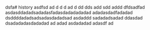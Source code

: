 dsfa# history
asdfsd
ad
d
d
d
ad
d
dd
dds
add
sdd
addd
dfdsadfad
asdasddadadsadadasfadasdadadadadad
adadasdadfadadad
dsddddadadsadsadasdadadsad
asdaddd
sadadadsadad
ddasdad
dsadadadasdadadad
ad
adad
asdadadad
adasdf
ad
